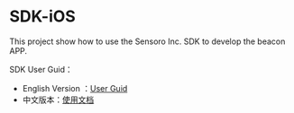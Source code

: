 SDK-iOS
=======

This project show how to use the Sensoro Inc. SDK to develop the beacon APP.


SDK User Guid：

* English Version ：[User Guid](http://www.sensoro.com/docs/#ios)
* 中文版本：[使用文档](http://www.sensoro.com/docs/#ios)
